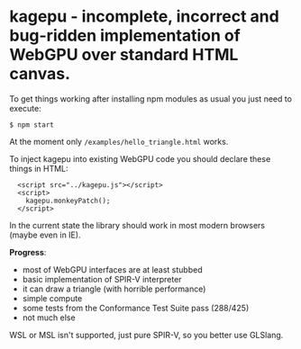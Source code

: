 kagepu - incomplete, incorrect and bug-ridden implementation of WebGPU over standard HTML canvas. 
=================================================

To get things working after installing npm modules as usual you just need to execute:

`$ npm start`

At the moment only `/examples/hello_triangle.html` works.

To inject kagepu into existing WebGPU code you should declare these things in HTML:
```
  <script src="../kagepu.js"></script>
  <script>
    kagepu.monkeyPatch();
  </script>
```

In the current state the library should work in most modern browsers (maybe even in IE).

**Progress**:
 - most of WebGPU interfaces are at least stubbed
 - basic implementation of SPIR-V interpreter
 - it can draw a triangle (with horrible performance)
 - simple compute
 - some tests from the Conformance Test Suite pass (288/425)
 - not much else

WSL or MSL isn't supported, just pure SPIR-V, so you better use GLSlang.

